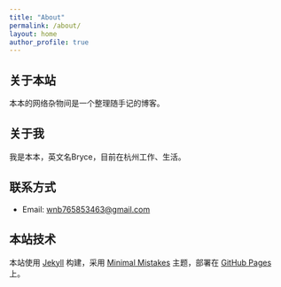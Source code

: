 ```yaml
---
title: "About"
permalink: /about/
layout: home
author_profile: true
---
```


## 关于本站

本本的网络杂物间是一个整理随手记的博客。

## 关于我

我是本本，英文名Bryce，目前在杭州工作、生活。

## 联系方式

- Email: wnb765853463@gmail.com

## 本站技术

本站使用 [Jekyll](https://jekyllrb.com/) 构建，采用 [Minimal Mistakes](https://mmistakes.github.io/minimal-mistakes/) 主题，部署在 [GitHub Pages](https://pages.github.com/) 上。
